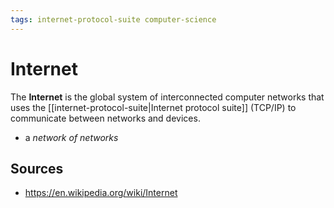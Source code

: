 ```yaml
---
tags: internet-protocol-suite computer-science
---
```


# Internet

The **Internet** is the global system of interconnected computer networks that uses the [[internet-protocol-suite|Internet protocol suite]] (TCP/IP) to communicate between networks and devices.

- a _network of networks_

## Sources

- <https://en.wikipedia.org/wiki/Internet>
